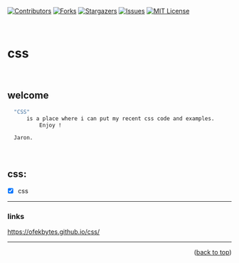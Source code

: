 [![Contributors][contributors-shield]][contributors-url]
[![Forks][forks-shield]][forks-url]
[![Stargazers][stars-shield]][stars-url]
[![Issues][issues-shield]][issues-url]
[![MIT License][license-shield]][license-url]

<a name="topage"></a>

<br/>

# css 

<br/>

## **welcome**
  ```sh
    "CSS" 
        is a place where i can put my recent css code and examples.
            Enjoy !

    Jaron.
  ```

<br/>

## css:
 - [x] css

----

### links
https://ofekbytes.github.io/css/
 
----

<p align="right">(<a href="#topage">back to top</a>)</p>

[contributors-shield]: https://img.shields.io/github/contributors/ofekbytes/html.svg?style=for-the-badge
[contributors-url]: https://github.com/ofekbytes/html/graphs/contributors

[forks-shield]: https://img.shields.io/github/forks/ofekbytes/html.svg?style=for-the-badge
[forks-url]: https://github.com/ofekbytes/html/network/members

[stars-shield]: https://img.shields.io/github/stars/ofekbytes/html.svg?style=for-the-badge
[stars-url]: https://github.com/ofekbytes/html/stargazers

[issues-shield]: https://img.shields.io/github/issues/ofekbytes/html.svg?style=for-the-badge
[issues-url]: https://github.com/ofekbytes/html/issues

[license-shield]: https://img.shields.io/github/license/ofekbytes/html.svg?style=for-the-badge
[license-url]: https://github.com/ofekbytes/html/blob/master/LICENSE

[linkedin-shield]: https://img.shields.io/badge/-LinkedIn-black.svg?style=for-the-badge&logo=linkedin&colorB=555
[linkedin-url]: https://linkedin.com/in/yaron-kessler-703606163/

